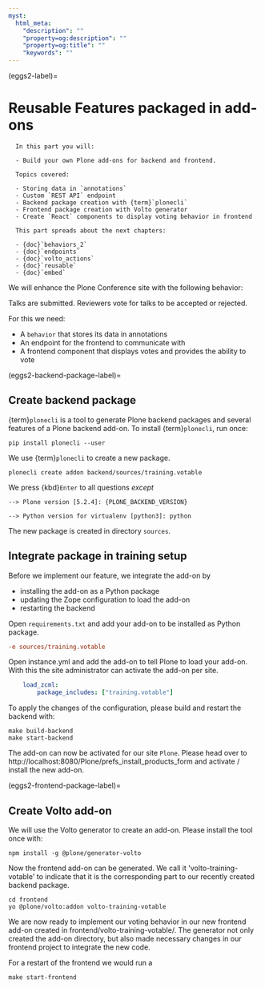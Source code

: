 ```yaml
---
myst:
  html_meta:
    "description": ""
    "property=og:description": ""
    "property=og:title": ""
    "keywords": ""
---
```



(eggs2-label)=

# Reusable Features packaged in add-ons

```{card}
  In this part you will:
  
  - Build your own Plone add-ons for backend and frontend.
  
  Topics covered:
  
  - Storing data in `annotations`
  - Custom `REST API` endpoint
  - Backend package creation with {term}`plonecli`
  - Frontend package creation with Volto generator
  - Create `React` components to display voting behavior in frontend
  
  This part spreads about the next chapters:
  
  - {doc}`behaviors_2`
  - {doc}`endpoints`
  - {doc}`volto_actions`
  - {doc}`reusable`
  - {doc}`embed`
```

We will enhance the Plone Conference site with the following behavior:

Talks are submitted. Reviewers vote for talks to be accepted or rejected.

For this we need:

- A `behavior` that stores its data in annotations
- An endpoint for the frontend to communicate with
- A frontend component that displays votes and provides the ability to vote


(eggs2-backend-package-label)=

## Create backend package

{term}`plonecli` is a tool to generate Plone backend packages and several features of a Plone backend add-on.
To install {term}`plonecli`, run once:

```shell
pip install plonecli --user
```

We use {term}`plonecli` to create a new package.

```shell
plonecli create addon backend/sources/training.votable
```

We press {kbd}`Enter` to all questions *except* 

```shell
--> Plone version [5.2.4]: {PLONE_BACKEND_VERSION}

--> Python version for virtualenv [python3]: python
```

The new package is created in directory `sources`.


## Integrate package in training setup

Before we implement our feature, we integrate the add-on by

- installing the add-on as a Python package
- updating the Zope configuration to load the add-on
- restarting the backend

Open `requirements.txt` and add your add-on to be installed as Python package.

```ini
-e sources/training.votable
```

Open instance.yml and add the add-on to tell Plone to load your add-on. With this the site administrator can activate the add-on per site.

```yml
    load_zcml:
        package_includes: ["training.votable"]
```

To apply the changes of the configuration, please build and restart the backend with:

```shell
make build-backend
make start-backend
```

The add-on can now be activated for our site `Plone`.
Please head over to http://localhost:8080/Plone/prefs_install_products_form and activate / install the new add-on.


(eggs2-frontend-package-label)=

## Create Volto add-on

We will use the Volto generator to create an add-on. Please install the tool once with:

```shell
npm install -g @plone/generator-volto
```

Now the frontend add-on can be generated. We call it 'volto-training-votable' to indicate that it is the corresponding part to our recently created backend package.

```shell
cd frontend
yo @plone/volto:addon volto-training-votable
```

We are now ready to implement our voting behavior in our new frontend add-on created in frontend/volto-training-votable/.
The generator not only created the add-on directory, but also made necessary changes in our frontend project to integrate the new code.

For a restart of the frontend we would run a

```shell
make start-frontend
```
